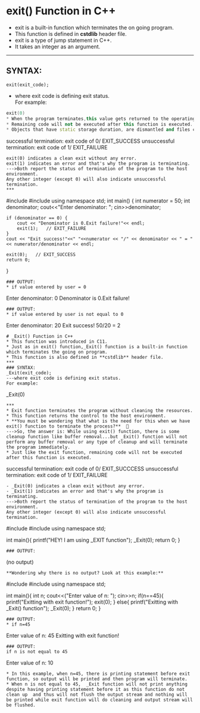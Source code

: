 # exit() Function in C++
* exit is a built-in function which terminates the on going program.
* This function is defined in **cstdlib** header file.
* exit is a type of jump statement in C++.
* It takes an integer as an argument.
***
## SYNTAX:  
    exit(exit_code);  
- where exit code is defining exit status.  
For example:
```c++
exit(0)
* When the program terminates,this value gets returned to the operating system and not to the caller.
* Remaining code will not be executed after this function is executed.
* Objects that have static storage duration, are dismantled and files created by tmpfile function are removed when exit function executes.
```
successful termination: exit code of 0/ EXIT_SUCCESS
unsuccessful termination: exit code of 1/ EXIT_FAILURE 
```
exit(0) indicates a clean exit without any error.  
exit(1) indicates an error and that's why the program is terminating.  
--->Both report the status of termination of the program to the host environment.  
Any other integer (except 0) will also indicate unsuccessful termination. 
***
```
#include <iostream>
#include<cstdlib>
using namespace std;
int main()
{
    int numerator = 50;
    int denominator;
    cout<<"Enter denominator: ";
    cin>>denominator;
    
    if (denominator == 0) {
        cout << "Denominator is 0.Exit failure!"<< endl;
        exit(1);   // EXIT_FAILURE
    }
    cout << "Exit success!"<<" "<<numerator << "/" << denominator << " = " << numerator/denominator << endl;
    
    exit(0);   // EXIT_SUCCESS
    return 0;
}
```
### OUTPUT:
* if value entered by user = 0
```
Enter denominator: 0
Denominator is 0.Exit failure!
```
### OUTPUT:
* if value entered by user is not equal to 0
```
Enter denominator: 20
Exit success! 50/20 = 2
```
# _Exit() Function in C++
* This function was introduced in C11.
* Just as in exit() function,_Exit() function is a built-in function which terminates the going on program.
* This function is also defined in **cstdlib** header file.
***
### SYNTAX:
_Exit(exit_code);  
---where exit code is defining exit status.
For example:
```
_Exit(0)
```
***
* Exit function terminates the program without cleaning the resources.
* This function returns the control to the host environment.
* **You must be wondering that what is the need for this when we have exit() function to terminate the process?**  🤔  
--->So, the answer is: While using exit() function, there is some cleanup function like buffer removal...but _Exit() function will not perform any buffer removal or any type of cleanup and will terminate the program immediately.
* Just like the exit function, remaining code will not be executed after this function is executed.
```
successful termination: exit code of 0/ EXIT_SUCCCESS
unsuccessful termination: exit code of 1/ EXIT_FAILURE 
```
- _Exit(0) indicates a clean exit without any error.  
- _Exit(1) indicates an error and that's why the program is terminating.  
--->Both report the status of termination of the program to the host environment.  
Any other integer (except 0) will also indicate unsuccessful termination.
```
#include<iostream>
#include<cstdlib>
using namespace std;

int main(){
    printf("HEY! I am using _EXIT function");
    _Exit(0);
    return 0;
}
```
### OUTPUT:
```
(no output)
```
**Wondering why there is no output? Look at this example:**
```
#include<iostream>
#include<cstdlib>
using namespace std;

int main(){
    int n;
    cout<<("Enter value of n: ");
    cin>>n;
    if(n==45){
        printf("Exitting with exit function!");
        exit(0);
    }
    else{
        printf("Exitting with _Exit() function");
        _Exit(0);
    }
    return 0;
}
```
### OUTPUT:
* if n=45
```
Enter value of n: 45
Exitting with exit function!
```
### OUTPUT:
if n is not equal to 45
```
Enter value of n: 10
```
* In this example, when n=45, there is printing statement before exit function, so output will be printed and then program will terminate.  
* When n is not equal to 45,  _Exit function will not print anything despite having printing statement before it as this function do not clean up  and thus will not flush the output stream and nothing will be printed while exit function will do cleaning and output stream will be flushed.


